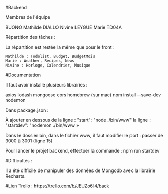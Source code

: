 #Backend

Membres de l'équipe

BUONO Mathilde DIALLO Nivine LEYGUE Marie TD04A

Répartition des tâches :

La répartition est restée la même que pour le front :

	Mathilde : Todolist, Budget, BudgetMois
	Marie : Weather, Recipes, News
	Nivine : Horloge, Calendrier, Musique

#Documentation

Il faut avoir installé plusieurs librairies :

axios
lodash
mongoose
cors
homebrew (sur mac)
npm install --save-dev nodemon


Dans package.json : 

À ajouter en dessous de la ligne : "start": "node ./bin/www"
 la ligne : "startdev": "nodemon ./bin/www »

Dans le dossier bin, dans le fichier www, il faut modifier le port : passer de 3000 à 3001 (ligne 15)

Pour lancer le projet backend, effectuer la commande :
	npm run startdev


#Difficultés :

Il a été difficile de manipuler des données de Mongodb avec la librairie Recharts.

#Lien Trello : https://trello.com/b/JEUZo6I4/back